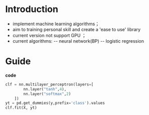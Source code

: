 ﻿#  Introduction

 - implement machine learning algorithms；
 - aim to training personal skill and create a 'ease to use' library
 - current version not support GPU ；
 - current algorithms:
    -- neural network(BP)
    -- logistic regression


    
 
#  Guide

**code**

```python
clf = nn.multilayer_perceptron(layers=[
        nn.layer("tanh",4),
        nn.layer("softmax",2)
    ])
yt = pd.get_dummies(y,prefix='class').values
clf.fit(X, yt)
```
